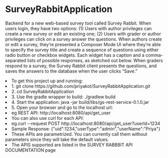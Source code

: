 # SurveyRabbitApplication
Backend for a new web-based survey tool called Survey  Rabbit. When users login, they have two options:  (1) Users with author privileges can create a new survey or edit an existing one;  (2) Users with grader or author privileges can click on a survey answer the questions.  When authors create or edit a survey, they’re presented a Composer Mode UI where  they’re able to specify the survey title and create a sequence of questions using either  radio button or checkbox widgets. Each widget has a caption and a comma-separated  lists of possible responses, as sketched out below.  When graders respond to a survey, the Survey Rabbit client presents the questions, and  saves the answers to the database when the user clicks “Save.”


<li>To get this project up and running:</li>
<li>1. git clone https://github.com/priyakot/SurveyRabbitApplication.git</li>
<li>2. cd SurveyRabbitApplication</li>
<li>3. Use the gradle wrapper to build: ./gradlew build</li>
<li>4. Start the application: java -jar build/libs/gs-rest-service-0.1.0.jar</li>
<li>5. Open your browser and go to the localhost url: </li>
<li>   eg REST API: http://localhost:8080/api/get_user</li>
<li>   You can also use curl for each API:</li>
<li>  eg.curl --request POST http://localhost:8080/api/get_user?userId=1234</li>
<li>   Sample Response: {"uid":1234,"userType":"admin","userName":"Priya"}</li>
<li>   These APIs are  parametrized. You can currently call them without parameters since they will take the default values.</li>
<li>  The APIS supported are listed in the SURVEY RABBBIT API DOCUMENTATION page</li>
   
